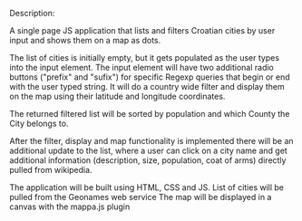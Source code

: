 Description:

A single page JS application that lists and filters Croatian cities by user input and shows them on a map as dots.

The list of cities is initially empty, but it gets populated as the user types into the input element. The input element will have two additional radio buttons ("prefix" and "sufix") for specific Regexp queries that begin or end with the user typed string. It will do a country wide filter and display them on the map using their latitude and longitude coordinates.

The returned filtered list will be sorted by population and which County the City belongs to.

After the filter, display and map functionality is implemented there will be an additional update to the list, where a user can click on a city name and get additional information (description, size, population, coat of arms) directly pulled from wikipedia.

The application will be built using HTML, CSS and JS. List of cities will be pulled from the Geonames web service The map will be displayed in a canvas with the mappa.js plugin

